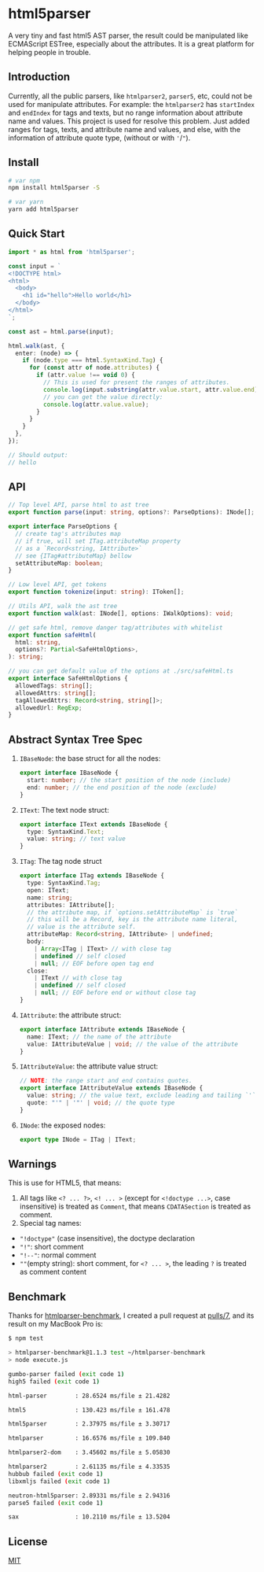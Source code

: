 # html5parser

A very tiny and fast html5 AST parser, the result could be manipulated like
ECMAScript ESTree, especially about the attributes.
It is a great platform for helping people in trouble.

## Introduction

Currently, all the public parsers, like `htmlparser2`, `parser5`, etc,
could not be used for manipulate attributes. For example: the `htmlparser2`
has `startIndex` and `endIndex` for tags and texts, but no range information
about attribute name and values. This project is used for resolve this problem.
Just added ranges for tags, texts, and attribute name and values, and else,
with the information of attribute quote type, (without or with `'`/`"`).

## Install

```bash
# var npm
npm install html5parser -S

# var yarn
yarn add html5parser
```

## Quick Start

```ts
import * as html from 'html5parser';

const input = `
<!DOCTYPE html>
<html>
  <body>
    <h1 id="hello">Hello world</h1>
  </body>
</html>
`;

const ast = html.parse(input);

html.walk(ast, {
  enter: (node) => {
    if (node.type === html.SyntaxKind.Tag) {
      for (const attr of node.attributes) {
        if (attr.value !== void 0) {
          // This is used for present the ranges of attributes.
          console.log(input.substring(attr.value.start, attr.value.end));
          // you can get the value directly:
          console.log(attr.value.value);
        }
      }
    }
  },
});

// Should output:
// hello
```

## API

```ts
// Top level API, parse html to ast tree
export function parse(input: string, options?: ParseOptions): INode[];

export interface ParseOptions {
  // create tag's attributes map
  // if true, will set ITag.attributeMap property
  // as a `Record<string, IAttribute>`
  // see {ITag#attributeMap} bellow
  setAttributeMap: boolean;
}

// Low level API, get tokens
export function tokenize(input: string): IToken[];

// Utils API, walk the ast tree
export function walk(ast: INode[], options: IWalkOptions): void;

// get safe html, remove danger tag/attributes with whitelist
export function safeHtml(
  html: string,
  options?: Partial<SafeHtmlOptions>,
): string;

// you can get default value of the options at ./src/safeHtml.ts
export interface SafeHtmlOptions {
  allowedTags: string[];
  allowedAttrs: string[];
  tagAllowedAttrs: Record<string, string[]>;
  allowedUrl: RegExp;
}
```

## Abstract Syntax Tree Spec

1. `IBaseNode`: the base struct for all the nodes:

   ```ts
   export interface IBaseNode {
     start: number; // the start position of the node (include)
     end: number; // the end position of the node (exclude)
   }
   ```

2. `IText`: The text node struct:

   ```ts
   export interface IText extends IBaseNode {
     type: SyntaxKind.Text;
     value: string; // text value
   }
   ```

3. `ITag`: The tag node struct

   ```ts
   export interface ITag extends IBaseNode {
     type: SyntaxKind.Tag;
     open: IText;
     name: string;
     attributes: IAttribute[];
     // the attribute map, if `options.setAttributeMap` is `true`
     // this will be a Record, key is the attribute name literal,
     // value is the attribute self.
     attributeMap: Record<string, IAttribute> | undefined;
     body:
       | Array<ITag | IText> // with close tag
       | undefined // self closed
       | null; // EOF before open tag end
     close:
       | IText // with close tag
       | undefined // self closed
       | null; // EOF before end or without close tag
   }
   ```

4. `IAttribute`: the attribute struct:

   ```ts
   export interface IAttribute extends IBaseNode {
     name: IText; // the name of the attribute
     value: IAttributeValue | void; // the value of the attribute
   }
   ```

5. `IAttributeValue`: the attribute value struct:

   ```ts
   // NOTE: the range start and end contains quotes.
   export interface IAttributeValue extends IBaseNode {
     value: string; // the value text, exclude leading and tailing `'` or `"`
     quote: "'" | '"' | void; // the quote type
   }
   ```

6. `INode`: the exposed nodes:

   ```ts
   export type INode = ITag | IText;
   ```

## Warnings

This is use for HTML5, that means:

1. All tags like `<? ... ?>`, `<! ... >` (except for `<!doctype ...>`, case insensitive)
   is treated as `Comment`, that means `CDATASection` is treated as comment.
2. Special tag names:

- `"!doctype"` (case insensitive), the doctype declaration
- `"!"`: short comment
- `"!--"`: normal comment
- `""`(empty string): short comment, for `<? ... >`, the leading `?` is treated as comment content

## Benchmark

Thanks for [htmlparser-benchmark](https://github.com/AndreasMadsen/htmlparser-benchmark),
I created a pull request at [pulls/7](https://github.com/AndreasMadsen/htmlparser-benchmark/pull/7/files),
and its result on my MacBook Pro is:

```bash
$ npm test

> htmlparser-benchmark@1.1.3 test ~/htmlparser-benchmark
> node execute.js

gumbo-parser failed (exit code 1)
high5 failed (exit code 1)

html-parser        : 28.6524 ms/file ± 21.4282

html5              : 130.423 ms/file ± 161.478

html5parser        : 2.37975 ms/file ± 3.30717

htmlparser         : 16.6576 ms/file ± 109.840

htmlparser2-dom    : 3.45602 ms/file ± 5.05830

htmlparser2        : 2.61135 ms/file ± 4.33535
hubbub failed (exit code 1)
libxmljs failed (exit code 1)

neutron-html5parser: 2.89331 ms/file ± 2.94316
parse5 failed (exit code 1)

sax                : 10.2110 ms/file ± 13.5204
```

## License

[MIT](./LICENSE)
